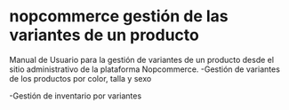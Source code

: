 # nopcommerce gestión de las variantes de un producto

Manual de Usuario para la gestión de variantes de un producto desde el sitio administrativo de la plataforma Nopcommerce.
-Gestión de variantes de los productos por color, talla y sexo

-Gestión de inventario por variantes

